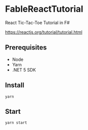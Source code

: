 # FableReactTutorial

React Tic-Tac-Toe Tutorial in F#

https://reactjs.org/tutorial/tutorial.html


## Prerequisites

- Node
- Yarn
- \.NET 5 SDK

## Install

```
yarn
```

## Start

```
yarn start
```
